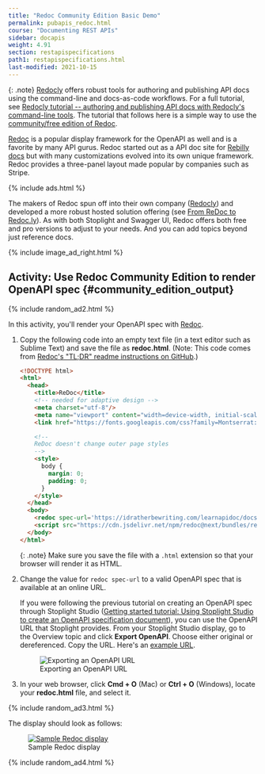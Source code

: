 ```yaml
---
title: "Redoc Community Edition Basic Demo"
permalink: pubapis_redoc.html
course: "Documenting REST APIs"
sidebar: docapis
weight: 4.91
section: restapispecifications
path1: restapispecifications.html
last-modified: 2021-10-15
---
```


{: .note}
[Redocly](https://redoc.ly/) offers robust tools for authoring and publishing API docs using the command-line and docs-as-code workflows. For a full tutorial, see [Redocly tutorial -- authoring and publishing API docs with Redocly's command-line tools](pubapis_redocly.html). The tutorial that follows here is a simple way to use the [community/free edition of Redoc](https://github.com/Redocly/redoc).

[Redoc](https://github.com/Redocly/redoc) is a popular display framework for the OpenAPI as well and is a favorite by many API gurus. Redoc started out as a API doc site for [Rebilly docs](http://rebilly.github.io/RebillyAPI) but with many customizations evolved into its own unique framework. Redoc provides a three-panel layout made popular by companies such as Stripe.

{% include ads.html %}

The makers of Redoc spun off into their own company ([Redocly](https://redoc.ly/)) and developed a more robust hosted solution offering (see [From ReDoc to Redoc.ly](https://redoc.ly/blog/from-redoc-to-redocly)). As with both Stoplight and Swagger UI, Redoc offers both free and pro versions to adjust to your needs. And you can add topics beyond just reference docs.

{% include image_ad_right.html %}

## <i class="fa fa-user-circle"></i> Activity: Use Redoc Community Edition to render OpenAPI spec {#community_edition_output}

{% include random_ad2.html %}

In this activity, you'll render your OpenAPI spec with [Redoc](https://github.com/Redocly/redoc).

1.  Copy the following code into an empty text file (in a text editor such as Sublime Text) and save the file as **redoc.html**. (Note: This code comes from [Redoc's "TL;DR" readme instructions on GitHub](https://github.com/Redocly/redoc#tldr).)

    ```html
    <!DOCTYPE html>
    <html>
      <head>
        <title>ReDoc</title>
        <!-- needed for adaptive design -->
        <meta charset="utf-8"/>
        <meta name="viewport" content="width=device-width, initial-scale=1">
        <link href="https://fonts.googleapis.com/css?family=Montserrat:300,400,700|Roboto:300,400,700" rel="stylesheet">

        <!--
        ReDoc doesn't change outer page styles
        -->
        <style>
          body {
            margin: 0;
            padding: 0;
          }
        </style>
      </head>
      <body>
        <redoc spec-url='https://idratherbewriting.com/learnapidoc/docs/openapi_spec_and_generated_ref_docs/openapi_openweathermap.yml'></redoc>
        <script src="https://cdn.jsdelivr.net/npm/redoc@next/bundles/redoc.standalone.js"> </script>
      </body>
    </html>
    ```

    {: .note}
    Make sure you save the file with a `.html` extension so that your browser will render it as HTML.

2.  Change the value for `redoc spec-url` to a valid OpenAPI spec that is available at an online URL.

    If you were following the previous tutorial on creating an OpenAPI spec through Stoplight Studio ([Getting started tutorial: Using Stoplight Studio to create an OpenAPI specification document](pubapis_openapis_quickstart_stoplight.html)), you can use the OpenAPI URL that Stoplight provides. From your Stoplight Studio display, go to the Overview topic and click **Export OpenAPI**. Choose either original or dereferenced. Copy the URL. Here's an [example URL](docs/openapi_spec_and_generated_ref_docs/openapi_openweathermap.yml).

    <figure><img src="{{site.media}}/export_openapi_stoplight.png" alt="Exporting an OpenAPI URL" class="medium" /><figcaption>Exporting an OpenAPI URL</figcaption></figure>

3.  In your web browser, click **Cmd + O** (Mac) or **Ctrl + O** (Windows), locate your **redoc.html** file, and select it.

{% include random_ad3.html %}

The display should look as follows:

<figure><a href="https://idratherbewriting.com/learnapidoc/assets/files/redoc.html"><img src="{{site.media}}/redoc_display.png" alt="Sample Redoc display" class="large" /></a><figcaption>Sample Redoc display</figcaption></figure>

{% include random_ad4.html %}
